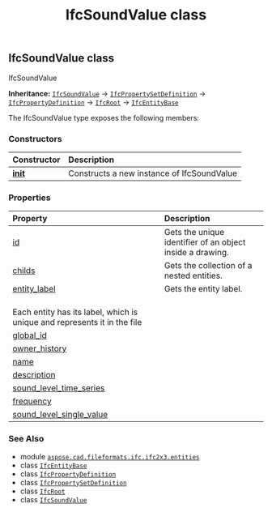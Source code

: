 ﻿---
title: IfcSoundValue class
second_title: Aspose.CAD for Python via .NET API References
description: 
type: docs
weight: 5210
url: /python-net/aspose.cad.fileformats.ifc.ifc2x3.entities/ifcsoundvalue/
is_root: false
---

## IfcSoundValue class

IfcSoundValue



**Inheritance:** [`IfcSoundValue`](/cad/python-net/aspose.cad.fileformats.ifc.ifc2x3.entities/ifcsoundvalue) → 
[`IfcPropertySetDefinition`](/cad/python-net/aspose.cad.fileformats.ifc.ifc2x3.entities/ifcpropertysetdefinition) → 
[`IfcPropertyDefinition`](/cad/python-net/aspose.cad.fileformats.ifc.ifc2x3.entities/ifcpropertydefinition) → 
[`IfcRoot`](/cad/python-net/aspose.cad.fileformats.ifc.ifc2x3.entities/ifcroot) → 
[`IfcEntityBase`](/cad/python-net/aspose.cad.fileformats.ifc/ifcentitybase)



The IfcSoundValue type exposes the following members:

### Constructors
| Constructor | Description |
| :- | :- |
| [__init__](/cad/python-net/aspose.cad.fileformats.ifc.ifc2x3.entities/ifcsoundvalue/__init__/#) | Constructs a new instance of IfcSoundValue |


### Properties
| Property | Description |
| :- | :- |
| [id](/cad/python-net/aspose.cad.fileformats.ifc.ifc2x3.entities/ifcsoundvalue/id) | Gets the unique identifier of an object inside a drawing. |
| [childs](/cad/python-net/aspose.cad.fileformats.ifc.ifc2x3.entities/ifcsoundvalue/childs) | Gets the collection of a nested entities. |
| [entity_label](/cad/python-net/aspose.cad.fileformats.ifc.ifc2x3.entities/ifcsoundvalue/entity_label) | Gets the entity label.<br/>Each entity has its label, which is unique and represents it in the file |
| [global_id](/cad/python-net/aspose.cad.fileformats.ifc.ifc2x3.entities/ifcsoundvalue/global_id) |  |
| [owner_history](/cad/python-net/aspose.cad.fileformats.ifc.ifc2x3.entities/ifcsoundvalue/owner_history) |  |
| [name](/cad/python-net/aspose.cad.fileformats.ifc.ifc2x3.entities/ifcsoundvalue/name) |  |
| [description](/cad/python-net/aspose.cad.fileformats.ifc.ifc2x3.entities/ifcsoundvalue/description) |  |
| [sound_level_time_series](/cad/python-net/aspose.cad.fileformats.ifc.ifc2x3.entities/ifcsoundvalue/sound_level_time_series) |  |
| [frequency](/cad/python-net/aspose.cad.fileformats.ifc.ifc2x3.entities/ifcsoundvalue/frequency) |  |
| [sound_level_single_value](/cad/python-net/aspose.cad.fileformats.ifc.ifc2x3.entities/ifcsoundvalue/sound_level_single_value) |  |



### See Also
* module [`aspose.cad.fileformats.ifc.ifc2x3.entities`](..)
* class [`IfcEntityBase`](/cad/python-net/aspose.cad.fileformats.ifc/ifcentitybase)
* class [`IfcPropertyDefinition`](/cad/python-net/aspose.cad.fileformats.ifc.ifc2x3.entities/ifcpropertydefinition)
* class [`IfcPropertySetDefinition`](/cad/python-net/aspose.cad.fileformats.ifc.ifc2x3.entities/ifcpropertysetdefinition)
* class [`IfcRoot`](/cad/python-net/aspose.cad.fileformats.ifc.ifc2x3.entities/ifcroot)
* class [`IfcSoundValue`](/cad/python-net/aspose.cad.fileformats.ifc.ifc2x3.entities/ifcsoundvalue)
